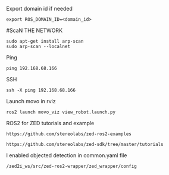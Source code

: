 Export domain id if needed
```shell
export ROS_DOMAIN_ID=<domain_id>
```

#ScaN THE NETWORK 

```shell
sudo apt-get install arp-scan
sudo arp-scan --localnet
```
Ping 
```
ping 192.168.68.166
```

SSH
```
ssh -X ping 192.168.68.166
```


Launch movo in rviz 
```shell
ros2 launch movo_viz view_robot.launch.py 
```
ROS2 for ZED tutorials and example 
```shell
https://github.com/stereolabs/zed-ros2-examples
```
```
https://github.com/stereolabs/zed-sdk/tree/master/tutorials
```



I enabled objected detection in common.yaml file 
```
/zed2i_ws/src/zed-ros2-wrapper/zed_wrapper/config
```
